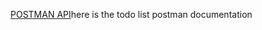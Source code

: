 [POSTMAN API](https://documenter.getpostman.com/view/24181086/2s8ZDScR8z)here is the todo list postman documentation